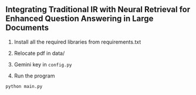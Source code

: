 
## Integrating Traditional IR with Neural Retrieval for Enhanced Question Answering in Large Documents

1. Install all the required libraries from requirements.txt

2. Relocate pdf in data/

3. Gemini key in `config.py`

4. Run the program

```
python main.py
```